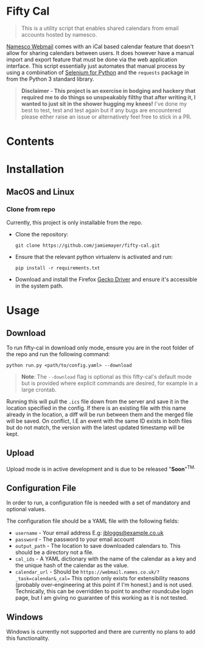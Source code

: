 # Fifty Cal
> This is a utility script that enables shared calendars from email accounts hosted by 
> namesco. 

[Namesco Webmail](http://webmail.names.co.uk) comes with an iCal based calendar 
feature that doesn't allow for sharing calendars between users. It does however have a 
manual import and export feature that must be done via the web application interface.
This script essentially just automates that manual process by using a combination of 
[Selenium for Python](https://selenium-python.readthedocs.io) and the `requests` 
package in from the Python 3 standard library.

> **Disclaimer - This project is an exercise in bodging and hackery that required me 
> to do things so unspeakably filthy that after writing it, I wanted to just sit in the 
> shower hugging my knees!** I've done my best to test, test and test again but if 
> any bugs are encountered please either raise an issue or alternatively feel free 
> to stick in a PR.


# Contents


# Installation

## MacOS and Linux

### Clone from repo

Currently, this project is only installable from the repo.

* Clone the repository:
  ```
  git clone https://github.com/jamiemayer/fifty-cal.git
  ```

* Ensure that the relevant python virtualenv is activated and run:
  ```
  pip install -r requirements.txt
  ```

* Download and install the Firefox [Gecko Driver](https://github.com/mozilla/geckodriver) 
  and ensure it's accessible in the system path. 
  

# Usage

## Download

To run fifty-cal in download only mode, ensure you are in the root folder of the 
repo and run the following command:
  ```
  python run.py <path/to/config.yaml> --download
  ```

> **Note**: The `--download` flag is optional as this fifty-cal's default mode but 
> is provided where explicit commands are desired, for example in a large crontab.

Running this will pull the `.ics` file down from the server and save it in the 
location specified in the config. If there is an existing file with this name 
already in the location, a diff will be run between them and the merged file will be 
saved. On conflict, I.E an event with the same ID exists in both files but do not 
match, the version with the latest updated timestamp will be kept.


## Upload

Upload mode is in active development and is due to be released "**Soon**"<sup>TM.

## Configuration File
In order to run, a configuration file is needed with a set of mandatory and optional 
values. 

The configuration file should be a YAML file with the following fields:

- `username` - Your email address E.g: jbloggs@example.co.uk
- `password` - The password to your email account
- `output_path` - The location to save downloaded calendars to. This should be a directory not a file.
- `cal_ids` - A YAML dictionary with the name of the calendar as a key and the unique hash of the calendar as the value.
- `calendar_url` - Should be `https://webmail.names.co.uk/?_task=calendar&_cal=` 
  This option only exists for extensibility reasons (probably over-engineering at this point if I'm honest.) and 
  is not used. Technically, this can be overridden to point to another roundcube 
  login page, but I am giving no guarantee of this working as it is not tested. 



## Windows
Windows is currently not supported and there are currently no plans to add this 
functionality.